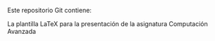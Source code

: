 Este repositorio Git contiene:

La plantilla LaTeX para la presentación de la asignatura Computación Avanzada

